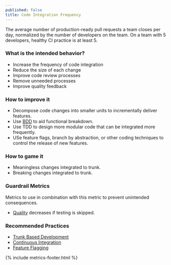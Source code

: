 ```yaml
---
published: false
title: Code Integration Frequency
---
```


The average number of production-ready pull requests a team closes per day, normalized by the number of developers on
the team. On a team with 5 developers, healthy CI practice is
at least 5.

### What is the intended behavior?

- Increase the frequency of code integration
- Reduce the size of each change
- Improve code review processes
- Remove unneeded processes
- Improve quality feedback

### How to improve it

- Decompose code changes into smaller units to incrementally deliver features.
- Use [BDD](../playbooks/work-decomposition/behavior-driven-development.html) to aid functional breakdown.
- Use TDD to design more modular code that can be integrated more frequently.
- USe feature flags, branch by abstraction, or other coding techniques to control the release of new features.

### How to game it

- Meaningless changes integrated to trunk.
- Breaking changes integrated to trunk.

### Guardrail Metrics

Metrics to use in combination with this metric to prevent unintended consequences.

- [Quality](./quality.html) decreases if testing is skipped.

### Recommended Practices

- [Trunk Based Development](https://trunkbaseddevelopment.com/)
- [Continuous Integration](https://martinfowler.com/articles/continuousIntegration.html)
- [Feature Flagging](https://martinfowler.com/articles/feature-toggles.html)

{% include metrics-footer.html %}
